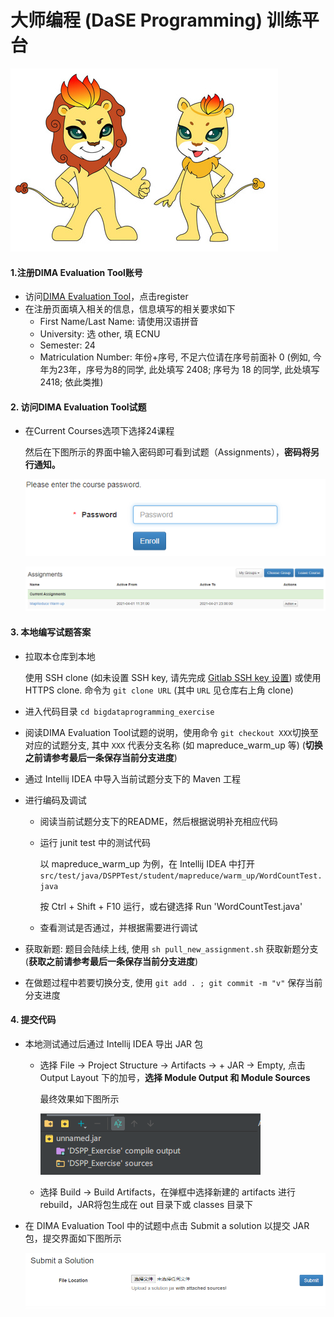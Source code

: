# 大师编程 (DaSE Programming) 训练平台

![](./logo.jpg)

#### 1.注册DIMA Evaluation Tool账号

- 访问[DIMA Evaluation Tool](http://113.31.114.143:8080/)，点击register
- 在注册页面填入相关的信息，信息填写的相关要求如下
  - First Name/Last Name: 请使用汉语拼音 
  - University: 选 other, 填 ECNU
  - Semester: 24
  - Matriculation Number: 年份+序号, 不足六位请在序号前面补 0 (例如, 今年为23年，序号为8的同学, 此处填写 2408;
    序号为 18 的同学, 此处填写 2418; 依此类推)

#### 2. 访问DIMA Evaluation Tool试题

- 在Current Courses选项下选择24课程

  然后在下图所示的界面中输入密码即可看到试题（Assignments），**密码将另行通知。**

  ![image-20210331215901885](assets/image-20210331215901885.png)

  ![image-20210401115514855](assets/image-20210401115514855.png)

#### 3. 本地编写试题答案

- 拉取本仓库到本地

  使用 SSH clone (如未设置 SSH key, 请先完成 [Gitlab SSH key 设置](./SSH.md)) 或使用 HTTPS clone. 命令为 `git clone URL` (其中 `URL` 见仓库右上角 clone)

- 进入代码目录 `cd bigdataprogramming_exercise`

- 阅读DIMA Evaluation Tool试题的说明，使用命令 `git checkout XXX`切换至对应的试题分支, 其中 `XXX` 代表分支名称 (如 mapreduce_warm_up 等) (**切换之前请参考最后一条保存当前分支进度**)

- 通过 Intellij IDEA 中导入当前试题分支下的 Maven 工程

- 进行编码及调试

  - 阅读当前试题分支下的README，然后根据说明补充相应代码

  - 运行 junit test 中的测试代码

    以 mapreduce_warm_up 为例，在 Intellij IDEA 中打开 `src/test/java/DSPPTest/student/mapreduce/warm_up/WordCountTest.java`

    按 Ctrl + Shift + F10 运行，或右键选择 Run 'WordCountTest.java'

  - 查看测试是否通过，并根据需要进行调试

- 获取新题: 题目会陆续上线, 使用 `sh pull_new_assignment.sh` 获取新题分支 (**获取之前请参考最后一条保存当前分支进度**)

- 在做题过程中若要切换分支, 使用 `git add . ; git commit -m "v"` 保存当前分支进度

#### 4. 提交代码

- 本地测试通过后通过 Intellij IDEA 导出 JAR 包

  - 选择 File → Project Structure → Artifacts → + JAR → Empty, 点击 Output Layout 下的加号，**选择 Module Output 和 Module Sources**

    最终效果如下图所示

    ![image-20210331222212668](assets/image-20210331222212668.png)

  - 选择 Build → Build Artifacts，在弹框中选择新建的 artifacts 进行 rebuild，JAR将包生成在 out 目录下或 classes 目录下

- 在 DIMA Evaluation Tool 中的试题中点击 Submit a solution 以提交 JAR 包，提交界面如下图所示

  ![image-20210331222423661](assets/image-20210331222423661.png)

  

